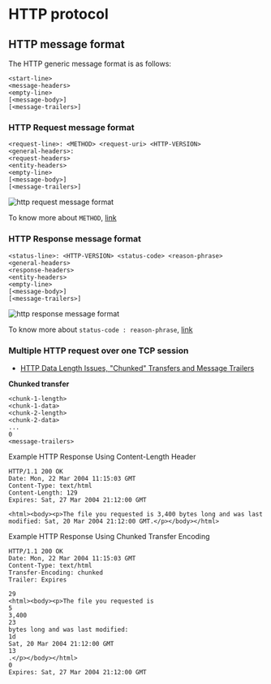 # HTTP protocol

## HTTP message format

The HTTP generic message format is as follows:

```
<start-line>
<message-headers>
<empty-line>
[<message-body>]
[<message-trailers>]
```

### HTTP Request message format

```
<request-line>: <METHOD> <request-uri> <HTTP-VERSION>
<general-headers>: 
<request-headers>
<entity-headers>
<empty-line>
[<message-body>]
[<message-trailers>]
```

![http request message format](http://www.tcpipguide.com/free/diagrams/httprequest.png)

To know more about `METHOD`, [link](http://www.tcpipguide.com/free/t_HTTPMethods-2.htm)

### HTTP Response message format

```
<status-line>: <HTTP-VERSION> <status-code> <reason-phrase>
<general-headers>
<response-headers>
<entity-headers>
<empty-line>
[<message-body>]
[<message-trailers>]
```

![http response message format](http://www.tcpipguide.com/free/diagrams/httpresponse.png)


To know more about `status-code : reason-phrase`, [link](http://www.tcpipguide.com/free/t_HTTPStatusCodeFormatStatusCodesandReasonPhrases-2.htm)

### Multiple HTTP request over one TCP session

- [HTTP Data Length Issues, "Chunked" Transfers and Message Trailers ](http://www.tcpipguide.com/free/t_HTTPDataLengthIssuesChunkedTransfersandMessageTrai.htm)

**Chunked transfer**

```
<chunk-1-length>
<chunk-1-data>
<chunk-2-length>
<chunk-2-data>
...
0
<message-trailers>
```

Example HTTP Response Using Content-Length Header

```
HTTP/1.1 200 OK
Date: Mon, 22 Mar 2004 11:15:03 GMT
Content-Type: text/html
Content-Length: 129
Expires: Sat, 27 Mar 2004 21:12:00 GMT

<html><body><p>The file you requested is 3,400 bytes long and was last modified: Sat, 20 Mar 2004 21:12:00 GMT.</p></body></html>
```

Example HTTP Response Using Chunked Transfer Encoding

```
HTTP/1.1 200 OK
Date: Mon, 22 Mar 2004 11:15:03 GMT
Content-Type: text/html
Transfer-Encoding: chunked
Trailer: Expires

29
<html><body><p>The file you requested is 
5
3,400
23
bytes long and was last modified: 
1d
Sat, 20 Mar 2004 21:12:00 GMT
13
.</p></body></html>
0
Expires: Sat, 27 Mar 2004 21:12:00 GMT
```